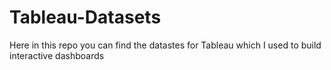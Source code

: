 # Tableau-Datasets #        

Here in this repo you can find the datastes for Tableau which I used to build interactive dashboards    
  
  
   
  
  
 
  
 
